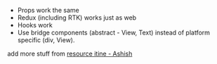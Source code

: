 - Props work the same
- Redux (including RTK) works just as web
- Hooks work
- Use bridge components (abstract - View, Text) instead of platform specific (div, View).

add more stuff from [resource itine - Ashish](/home/4_resource_itineraries/3_Ashish_rn/1_first_hour.md)